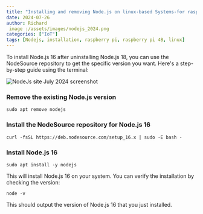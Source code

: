 ```yaml
---
title: "Installing and removing Node.js on linux-based Systems-for raspberry pi 4B "
date: 2024-07-26
author: Richard
 image :/assets/images/nodejs_2024.png
categories: ["IoT"]
tags: [Nodejs, installation, raspberry pi, raspberry pi 4B, linux]
---
```



To install Node.js 16 after uninstalling Node.js 18, you can use the NodeSource repository to get the specific version you want. Here's a step-by-step guide using the terminal:

![NodeJs site July 2024 screenshot ](/RDjarbeng/assets/images/nodejs_2024.png)

### Remove the existing Node.js version

```
sudo apt remove nodejs
```

### Install the NodeSource repository for Node.js 16

```
curl -fsSL https://deb.nodesource.com/setup_16.x | sudo -E bash -
```

### Install Node.js 16

```
sudo apt install -y nodejs
```

This will install Node.js 16 on your system. You can verify the installation by checking the version:

```
node -v
```

This should output the version of Node.js 16 that you just installed.